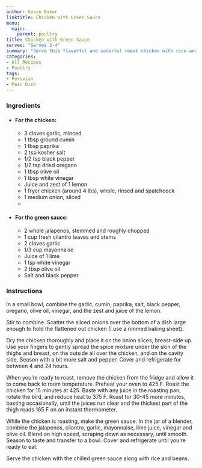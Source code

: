 ```yaml
---
author: Kevin Baker
linktitle: Chicken with Green Sauce
menu:
  main:
    parent: poultry
title: Chicken with Green Sauce
serves: "Serves 2-4"
summary: "Serve this flavorful and colorful roast chicken with rice and black beans. Some warm flour tortillas are also nice.  Your beans will be incredible if you add the juices from the roasting pan!"
categories:
- All Recipes
- Poultry
tags:
- Peruvian
- Main Dish
---
```

### Ingredients

<div class="ingredient-list">
  
* #### For the chicken:
  * 3 cloves garlic, minced  
  * 1 tbsp ground cumin  
  * 1 tbsp paprika  
  * 2 tsp kosher salt  
  * 1/2 tsp black pepper  
  * 1/2 tsp dried oregano  
  * 1 tbsp olive oil  
  * 1 tbsp white vinegar  
  * Juice and zest of 1 lemon  
  * 1 fryer chicken (around 4 lbs), whole, rinsed and spatchcock  
  * 1 medium onion, sliced  
  *   
* #### For the green sauce:
  * 2 whole jalapenos, stemmed and roughly chopped  
  * 1 cup fresh cilantro leaves and stems  
  * 2 cloves garlic  
  * 1/3 cup mayonnaise   
  * Juice of 1 lime  
  * 1 tsp white vinegar  
  * 2 tbsp olive oil  
  * Salt and black pepper  

</div>

### Instructions
In a small bowl, combine the garlic, cumin, paprika, salt, black pepper, oregano, olive oil, vinegar, and the zest and juice of the lemon. 

Stir to combine. Scatter the sliced onions over the bottom of a dish large enough to hold the flattened out chicken (I use a rimmed baking sheet).

Dry the chicken thoroughly and place it on the onion slices, breast-side up. Use your fingers to gently spread the spice mixture under the skin of the thighs and breast, on the outside all over the chicken, and on the cavity side. Season with a bit more salt and pepper. Cover and refrigerate for between 4 and 24 hours. 

When you’re ready to roast, remove the chicken from the fridge and allow it to come back to room temperature. Preheat your oven to 425 F. Roast the chicken for 15 minutes at 425.  Baste with any juice in the roasting pan, rotate the bird, and reduce heat to 375 F. Roast for 30-45 more minutes, basting occasionally, until the juices run clear and the thickest part of the thigh reads 165 F on an instant thermometer. 

While the chicken is roasting, make the green sauce. In the jar of a blender, combine the jalapenos, cilantro, garlic, mayonnaise, lime juice, vinegar and olive oil. Blend on high speed, scraping down as necessary, until smooth. Season to taste and transfer to a bowl. Cover and refrigerate until you’re ready to eat.

Serve the chicken with the chilled green sauce along with rice and beans. 
